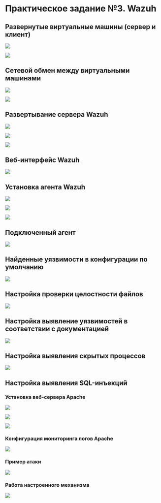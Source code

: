 # Практическое задание №3. Wazuh

## Развернутые виртуальные машины (сервер и клиент)

![](./screenshots/1.png)

![](./screenshots/2.png)

## Сетевой обмен между виртуальными машинами

![](./screenshots/3.png)

![](./screenshots/4.png)

## Развертывание сервера Wazuh

![](./screenshots/5.png)

![](./screenshots/6.png)

![](./screenshots/7.png)

## Веб-интерфейс Wazuh

![](./screenshots/8.png)

## Установка агента Wazuh

![](./screenshots/9.png)

![](./screenshots/10.png)

![](./screenshots/11.png)

## Подключенный агент

![](./screenshots/12.png)

## Найденные уязвимости в конфигурации по умолчанию

![](./screenshots/13.png)

## Настройка проверки целостности файлов

![](./screenshots/14.png)

## Настройка выявление уязвимостей в соответствии с документацией

![](./screenshots/15.png)

## Настройка выявления скрытых процессов

![](./screenshots/16.png)

## Настройка выявления SQL-инъекций

### Установка веб-сервера Apache

![](./screenshots/17.png)

![](./screenshots/18.png)

![](./screenshots/19.png)

### Конфигурация мониторинга логов Apache

![](./screenshots/20.png)

### Пример атаки

![](./screenshots/21.png)

### Работа настроенного механизма

![](./screenshots/22.png)